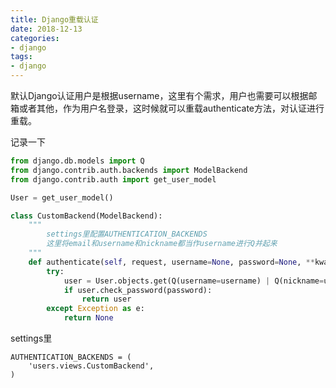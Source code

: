 ```yaml
---
title: Django重载认证
date: 2018-12-13
categories:
- django
tags:
- django
---
```




默认Django认证用户是根据username，这里有个需求，用户也需要可以根据邮箱或者其他，作为用户名登录，这时候就可以重载authenticate方法，对认证进行重载。



记录一下

``` python
from django.db.models import Q
from django.contrib.auth.backends import ModelBackend
from django.contrib.auth import get_user_model

User = get_user_model()

class CustomBackend(ModelBackend):
    """
        settings里配置AUTHENTICATION_BACKENDS
        这里将email和username和nickname都当作username进行Q并起来
    """
    def authenticate(self, request, username=None, password=None, **kwargs):
        try:
            user = User.objects.get(Q(username=username) | Q(nickname=username) | Q(email=username))
            if user.check_password(password):
                return user
        except Exception as e:
            return None
```



settings里

```
AUTHENTICATION_BACKENDS = (
    'users.views.CustomBackend',
)
```

